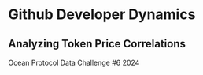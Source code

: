 # Github Developer Dynamics
## Analyzing Token Price Correlations

Ocean Protocol Data Challenge #6 2024
